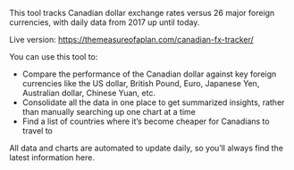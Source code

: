 This tool tracks Canadian dollar exchange rates versus 26 major foreign currencies, with daily data from 2017 up until today.

Live version: https://themeasureofaplan.com/canadian-fx-tracker/

You can use this tool to:

* Compare the performance of the Canadian dollar against key foreign currencies like the US dollar, British Pound, Euro, Japanese Yen, Australian dollar, Chinese Yuan, etc.
* Consolidate all the data in one place to get summarized insights, rather than manually searching up one chart at a time
* Find a list of countries where it’s become cheaper for Canadians to travel to

All data and charts are automated to update daily, so you’ll always find the latest information here.
